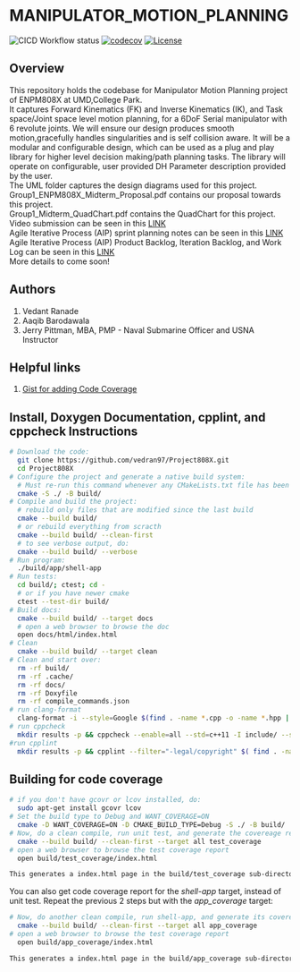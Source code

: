 # MANIPULATOR_MOTION_PLANNING

![CICD Workflow status](https://github.com/vedran97/Project808X/actions/workflows/run-unit-test-and-upload-codecov.yml/badge.svg) [![codecov](https://codecov.io/gh/vedran97/Project808X/branch/main/graph/badge.svg)](https://codecov.io/gh/vedran97/Project808X) 
[![License](https://img.shields.io/badge/License-Apache_2.0-blue.svg)](https://opensource.org/licenses/Apache-2.0)

## Overview

This repository holds the codebase for Manipulator Motion Planning project of ENPM808X at UMD,College Park.<br>
It captures Forward Kinematics (FK) and Inverse Kinematics (IK), and Task space/Joint space level motion planning, for a 6DoF Serial manipulator with 6 revolute joints. We will ensure our design produces smooth motion,gracefully handles singularities and is self collision aware. It will be a modular and configurable design, which can be used as a plug and play library for higher level decision making/path planning tasks. The library will operate on configurable, user provided DH Parameter description provided by the user.<br>
The UML folder captures the design diagrams used for this project.<br>
Group1_ENPM808X_Midterm_Proposal.pdf contains our proposal towards this project.<br>
Group1_Midterm_QuadChart.pdf contains the QuadChart for this project. <br>
Video submission can be seen in this [LINK](https://drive.google.com/file/d/1GqNPMf5ZLAHEdCDBlPzRqtGoXQJkh4Ug/view?usp=sharing) <br>
Agile Iterative Process (AIP) sprint planning notes can be seen in this [LINK](https://docs.google.com/document/d/1R59umaoEIouIo5Q6EGVjW_MC4JSzN4ydTtZ4WABHCmk/edit?usp=share_link) <br>
Agile Iterative Process (AIP) Product Backlog, Iteration Backlog, and Work Log can be seen in this [LINK](https://docs.google.com/spreadsheets/d/1G443Giy0PAcKkRJnhE9VfA6vdtWn85yaL4MikvJ04wM/edit?usp=share_link) <br>
More details to come soon!<br>

## Authors

1. Vedant Ranade
2. Aaqib Barodawala
3. Jerry Pittman, MBA, PMP - Naval Submarine Officer and USNA Instructor

## Helpful links 

1. [Gist for adding Code Coverage](https://github.com/TommyChangUMD/cpp-boilerplate-v2#how-to-use-github-ci-to-upload-coverage-report-to-codecov)

## Install, Doxygen Documentation, cpplint, and cppcheck Instructions

```bash
# Download the code:
  git clone https://github.com/vedran97/Project808X.git
  cd Project808X
# Configure the project and generate a native build system:
  # Must re-run this command whenever any CMakeLists.txt file has been changed.
  cmake -S ./ -B build/
# Compile and build the project:
  # rebuild only files that are modified since the last build
  cmake --build build/
  # or rebuild everything from scracth
  cmake --build build/ --clean-first
  # to see verbose output, do:
  cmake --build build/ --verbose
# Run program:
  ./build/app/shell-app
# Run tests:
  cd build/; ctest; cd -
  # or if you have newer cmake
  ctest --test-dir build/
# Build docs:
  cmake --build build/ --target docs
  # open a web browser to browse the doc
  open docs/html/index.html
# Clean
  cmake --build build/ --target clean
# Clean and start over:
  rm -rf build/
  rm -rf .cache/
  rm -rf docs/
  rm -rf Doxyfile
  rm -rf compile_commands.json
# run clang-format
  clang-format -i --style=Google $(find . -name *.cpp -o -name *.hpp | grep -vE -e "^./build/")
# run cppcheck 
  mkdir results -p && cppcheck --enable=all --std=c++11 -I include/ --suppress=missingInclude $( find . -name *.cpp | grep -vE -e "^./build/" ) &> results/cppcheck
#run cpplint
  mkdir results -p && cpplint --filter="-legal/copyright" $( find . -name *.cpp | grep -vE -e "^./build/" ) &> results/cpplint

```

## Building for code coverage

```bash
# if you don't have gcovr or lcov installed, do:
  sudo apt-get install gcovr lcov
# Set the build type to Debug and WANT_COVERAGE=ON
  cmake -D WANT_COVERAGE=ON -D CMAKE_BUILD_TYPE=Debug -S ./ -B build/
# Now, do a clean compile, run unit test, and generate the covereage report
  cmake --build build/ --clean-first --target all test_coverage
# open a web browser to browse the test coverage report
  open build/test_coverage/index.html

This generates a index.html page in the build/test_coverage sub-directory that can be viewed locally in a web browser.
```

You can also get code coverage report for the *shell-app* target, instead of unit test. Repeat the previous 2 steps but with the *app_coverage* target:

``` bash
# Now, do another clean compile, run shell-app, and generate its covereage report
  cmake --build build/ --clean-first --target all app_coverage
# open a web browser to browse the test coverage report
  open build/app_coverage/index.html

This generates a index.html page in the build/app_coverage sub-directory that can be viewed locally in a web browser.
```
